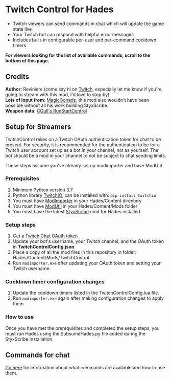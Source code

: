 # Twitch Control for Hades

* Twitch viewers can send commands in chat which will update the game state live
* Your Twitch bot can respond with helpful error messages
* Includes built-in configurable per-user and per-command cooldown timers

**For viewers looking for the list of available commands, scroll to the bottom of this page.**

## Credits

<b>Author:</b> Reviniere (come say hi on [Twitch](https://twitch.tv/reviniere), especially let me know if you're going to stream with this mod, I'd love to stop by)
<br><b>Lots of input from:</b> [MagicGonads](https://github.com/MagicGonads), this mod also wouldn't have been possible without all his work building StyxScribe.
<br><b>Weapon data:</b> [CGull's RunStartControl](https://github.com/cgu11/RunStartControl)


## Setup for Streamers

TwitchControl relies on a Twitch OAuth authentication token for chat to be present.
For security, it is recommended for the authentication to be for a Twitch user account set up as a bot in your channel, not as yourself.
The bot should be a mod in your channel to not be subject to chat sending limits.

These steps assume you've already set up modimporter and have ModUtil.

### Prerequisites
1) Minimum Python version 3.7
2) Python library [TwitchIO](https://github.com/TwitchIO/TwitchIO), can be installed with: `pip install twitchio`
3) You must have [ModImporter](https://github.com/SGG-Modding/ModImporter/releases) in your Hades/Content directory
4) You must have [ModUtil](https://github.com/SGG-Modding/ModUtil/releases/) in your Hades/Content/Mods folder
5) You must have the latest [StyxScribe](https://github.com/SGG-Modding/StyxScribe) mod for Hades installed

### Setup steps
1) Get a [Twitch Chat OAuth token](https://twitchapps.com/tmi/)
2) Update your bot's username, your Twitch channel, and the OAuth token in **TwitchControlConfig.json**
3) Place a copy of all the mod files in this repository in folder: Hades/Content/Mods/TwitchControl
4) Run `modimporter.exe` after updating your OAuth token and setting your Twitch username.

### Cooldown timer configuration changes
1) Update the cooldown timers listed in the TwitchControlConfig.lua file.
2) Run `modimporter.exe` again after making configuration changes to apply them.

### How to use
Once you have met the prerequisites and completed the setup steps, you must run Hades using the SubsumeHades.py file added during the StyxScribe installation.

## Commands for chat
[Go here](https://github.com/reviniere/TwitchControl/blob/main/Commands.md) for information about what commands are available and how to use them.
